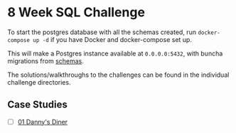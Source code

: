 # 8 Week SQL Challenge

To start the postgres database with all the schemas created, run `docker-compose up -d` if you have Docker and docker-compose set up.

This will make a Postgres instance available at `0.0.0.0:5432`, with buncha migrations from [schemas](./schema/).

The solutions/walkthroughs to the challenges can be found in the individual challenge directories.

## Case Studies

- [ ] [01 Danny's Diner](./01-dannys-diner/)
